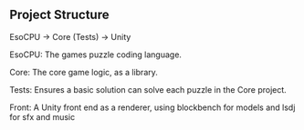 ## Project Structure

EsoCPU -> Core (Tests) -> Unity

EsoCPU: The games puzzle coding language.

Core: The core game logic, as a library.

Tests: Ensures a basic solution can solve each puzzle in the Core project.

Front: A Unity front end as a renderer, using blockbench for models and lsdj for sfx and music
